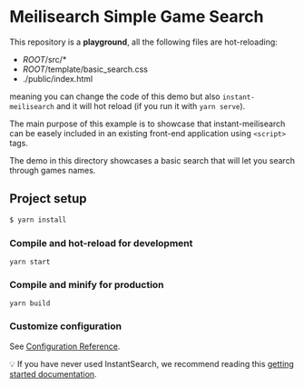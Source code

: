 # Meilisearch Simple Game Search

This repository is a **playground**, all the following files are hot-reloading:

- _ROOT_/src/\*
- _ROOT_/template/basic_search.css
- ./public/index.html

meaning you can change the code of this demo but also `instant-meilisearch` and it will hot reload (if you run it with `yarn serve`).

The main purpose of this example is to showcase that instant-meilisearch can be easely included in an existing front-end application using `<script>` tags.

The demo in this directory showcases a basic search that will let you search through games names.

## Project setup

```bash
$ yarn install
```

### Compile and hot-reload for development

```
yarn start
```

### Compile and minify for production

```
yarn build
```

### Customize configuration

See [Configuration Reference](https://cli.vuejs.org/config/).

💡 If you have never used InstantSearch, we recommend reading this [getting started documentation](https://www.algolia.com/doc/guides/building-search-ui/what-is-instantsearch/js/).
